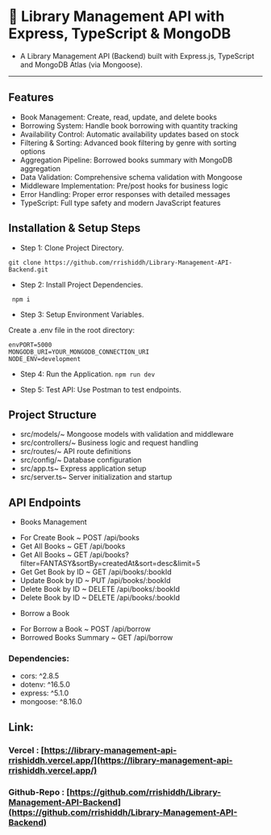 # 📖 Library Management API with Express, TypeScript & MongoDB

- A Library Management API (Backend) built with Express.js, TypeScript and MongoDB Atlas (via Mongoose).

* * *

## Features

* Book Management: Create, read, update, and delete books
* Borrowing System: Handle book borrowing with quantity tracking
* Availability Control: Automatic availability updates based on stock
* Filtering & Sorting: Advanced book filtering by genre with sorting options
* Aggregation Pipeline: Borrowed books summary with MongoDB aggregation
* Data Validation: Comprehensive schema validation with Mongoose
* Middleware Implementation: Pre/post hooks for business logic
* Error Handling: Proper error responses with detailed messages
* TypeScript: Full type safety and modern JavaScript features

## Installation & Setup Steps

- Step 1: Clone Project Directory.
 
`git clone https://github.com/rrishiddh/Library-Management-API-Backend.git`

- Step 2: Install Project Dependencies.

` npm i`

- Step 3: Setup Environment Variables.

 Create a .env file in the root directory:

``` 
envPORT=5000
MONGODB_URI=YOUR_MONGODB_CONNECTION_URI
NODE_ENV=development
```

- Step 4: Run the Application.
`npm run dev`


- Step 5: Test API: Use Postman to test endpoints.


###

## Project Structure

* src/models/~ Mongoose models with validation and middleware
* src/controllers/~ Business logic and request handling
* src/routes/~ API route definitions
* src/config/~ Database configuration
* src/app.ts~ Express application setup
* src/server.ts~ Server initialization and startup


###

## API Endpoints

* Books Management
- For Create Book ~ POST /api/books
- Get All Books ~ GET /api/books 
- Get All Books ~ GET /api/books?filter=FANTASY&sortBy=createdAt&sort=desc&limit=5
- Get Get Book by ID ~ GET /api/books/:bookId
- Update Book by ID ~ PUT /api/books/:bookId
- Delete Book by ID ~ DELETE /api/books/:bookId
- Delete Book by ID ~ DELETE /api/books/:bookId

* Borrow a Book
- For Borrow a Book ~ POST /api/borrow
- Borrowed Books Summary ~ GET /api/borrow

### Dependencies:
- cors: ^2.8.5
- dotenv: ^16.5.0
- express: ^5.1.0
- mongoose: ^8.16.0

##  Link: 
### Vercel : [https://library-management-api-rrishiddh.vercel.app/](https://library-management-api-rrishiddh.vercel.app/)

###  Github-Repo : [https://github.com/rrishiddh/Library-Management-API-Backend](https://github.com/rrishiddh/Library-Management-API-Backend)


